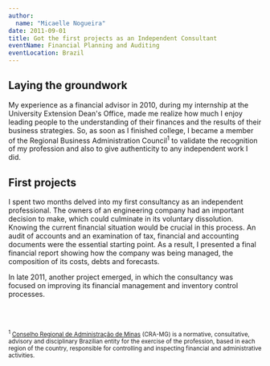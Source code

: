 ```yaml
---
author:
  name: "Micaelle Nogueira"
date: 2011-09-01
title: Got the first projects as an Independent Consultant
eventName: Financial Planning and Auditing
eventLocation: Brazil
---
```


## Laying the groundwork

My experience as a financial advisor in 2010, during my internship at the University Extension Dean's Office, made me realize how much I enjoy leading people to the understanding of their finances and the results of their business strategies. So, as soon as I finished college, I became a member of the Regional Business Administration Council<sup>1</sup> to validate the recognition of my profession and also to give authenticity to any independent work I did.

## First projects

I spent two months delved into my first consultancy as an independent professional. The owners of an engineering company had an important decision to make, which could culminate in its voluntary dissolution. Knowing the current financial situation would be crucial in this process. An audit of accounts and an examination of tax, financial and accounting documents were the essential starting point. As a result, I presented a final financial report showing how the company was being managed, the composition of its costs, debts and forecasts.

In late 2011, another project emerged, in which the consultancy was focused on improving its financial management and inventory control processes.

<br/>
<br/>

<small><sup>1</sup> [Conselho Regional de Administração de Minas](www.cramg.org.br) (CRA-MG) is a normative, consultative, advisory and disciplinary Brazilian entity for the exercise of the profession, based in each region of the country, responsible for controlling and inspecting financial and administrative activities.</small>